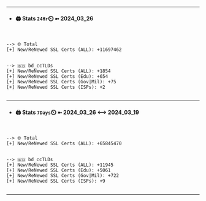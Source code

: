 

---
- #### 🖨️ **Stats** `24Hr`⏲️ ➼ 2024_03_26
```console


--> 🌐 Total
[+] New/ReNewed SSL Certs (ALL): +11697462


--> 🇧🇩 bd_ccTLDs
[+] New/ReNewed SSL Certs (ALL): +1854
[+] New/ReNewed SSL Certs (Edu): +654
[+] New/ReNewed SSL Certs (Gov|Mil): +75
[+] New/ReNewed SSL Certs (ISPs): +2


```

---
- #### 🖨️ **Stats** `7Days`⏲️ ➼ 2024_03_26 <--> 2024_03_19
```console


--> 🌐 Total
[+] New/ReNewed SSL Certs (ALL): +65845470


--> 🇧🇩 bd_ccTLDs
[+] New/ReNewed SSL Certs (ALL): +11945
[+] New/ReNewed SSL Certs (Edu): +5061
[+] New/ReNewed SSL Certs (Gov|Mil): +722
[+] New/ReNewed SSL Certs (ISPs): +9


```

---

